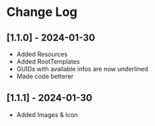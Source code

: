# Change Log

## [1.1.0] - 2024-01-30

- Added Resources
- Added RootTemplates
- GUIDs with available infos are now underlined
- Made code betterer

## [1.1.1] - 2024-01-30

- Added Images & Icon